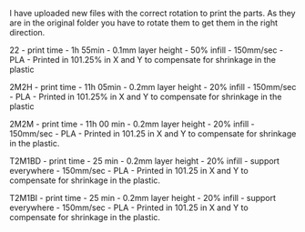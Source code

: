 I have uploaded new files with the correct rotation to print the parts. As they are in the original folder you have to rotate them to get them in the right direction.

22 - print time - 1h 55min - 0.1mm layer height - 50% infill - 150mm/sec - PLA - Printed in 101.25% in X and Y to compensate for shrinkage in the plastic

2M2H - print time - 11h 05min - 0.2mm layer height - 20% infill - 150mm/sec - PLA - Printed in 101.25% in X and Y to compensate for shrinkage in the plastic

2M2M - print time - 11h 00 min - 0.2mm layer height - 20% infill - 150mm/sec - PLA - Printed in 101.25 in X and Y to compensate for shrinkage in the plastic.

T2M1BD - print time - 25 min - 0.2mm layer height - 20% infill - support everywhere - 150mm/sec - PLA - Printed in 101.25 in X and Y to compensate for shrinkage in the plastic.

T2M1BI - print time - 25 min - 0.2mm layer height - 20% infill - support everywhere - 150mm/sec - PLA - Printed in 101.25 in X and Y to compensate for shrinkage in the plastic.

